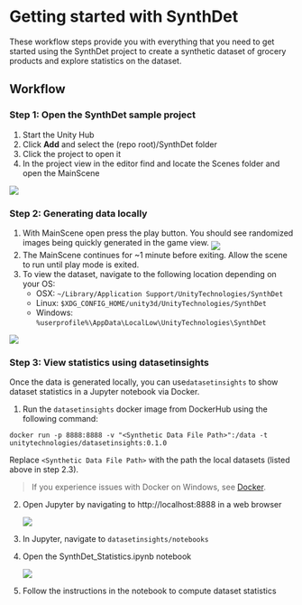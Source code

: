 # Getting started with SynthDet

These workflow steps provide you with everything that you need to get started using the SynthDet project to create a synthetic dataset of grocery products and explore statistics on the dataset. 

## Workflow

### Step 1: Open the SynthDet sample project

1. Start the Unity Hub
2. Click **Add** and select the (repo root)/SynthDet folder
3. Click the project to open it
4. In the project view in the editor find and locate the Scenes folder and open the MainScene 

<img src="images/MainScene.PNG" align="middle"/>

### Step 2: Generating data locally 
1. With MainScene open press the play button. You should see randomized images being quickly generated in the game view.
    <img src="images/PlayBttn.png" align="middle"/>
2. The MainScene continues for ~1 minute before exiting. Allow the scene to run until play mode is exited.
3. To view the dataset, navigate to the following location depending on your OS:
    - OSX: `~/Library/Application Support/UnityTechnologies/SynthDet`
    - Linux: `$XDG_CONFIG_HOME/unity3d/UnityTechnologies/SynthDet`
    - Windows: `%userprofile%\AppData\LocalLow\UnityTechnologies\SynthDet`

<img src="images/dataset.png" align="middle"/>

### Step 3: View statistics using datasetinsights
Once the data is generated locally, you can use`datasetinsights`  to show dataset statistics in a Jupyter notebook via Docker.

1. Run the `datasetinsights` docker image from DockerHub using the following command:

```docker run -p 8888:8888 -v "<Synthetic Data File Path>":/data -t unitytechnologies/datasetinsights:0.1.0```

Replace `<Synthetic Data File Path>` with the path the local datasets (listed above in step 2.3).

> If you experience issues with Docker on Windows, see [Docker](Docker.md).

2. Open Jupyter by navigating to http://localhost:8888 in a web browser
   
    <img src="images/jupyterFolder.PNG" align="middle"/>

3. In Jupyter, navigate to `datasetinsights/notebooks` 
4. Open the SynthDet_Statistics.ipynb notebook

    <img src="images/theaNotebook.PNG" align="middle"/>

5. Follow the instructions in the notebook to compute dataset statistics
